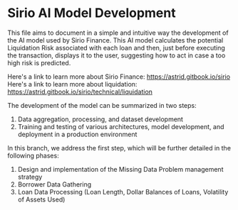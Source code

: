 # Sirio AI Model Development
This file aims to document in a simple and intuitive way the development of the AI model used by Sirio Finance. This AI model calculates the potential Liquidation Risk associated with each loan and then, just before executing the transaction, displays it to the user, suggesting how to act in case a too high risk is predicted.

Here's a link to learn more about Sirio Finance: https://astrid.gitbook.io/sirio
Here's a link to learn more about liquidation: https://astrid.gitbook.io/sirio/technical/liquidation

The development of the model can be summarized in two steps:
1) Data aggregation, processing, and dataset development
2) Training and testing of various architectures, model development, and deployment in a production environment

In this branch, we address the first step, which will be further detailed in the following phases:
1) Design and implementation of the Missing Data Problem management strategy
2) Borrower Data Gathering
3) Loan Data Processing (Loan Length, Dollar Balances of Loans, Volatility of Assets Used)
